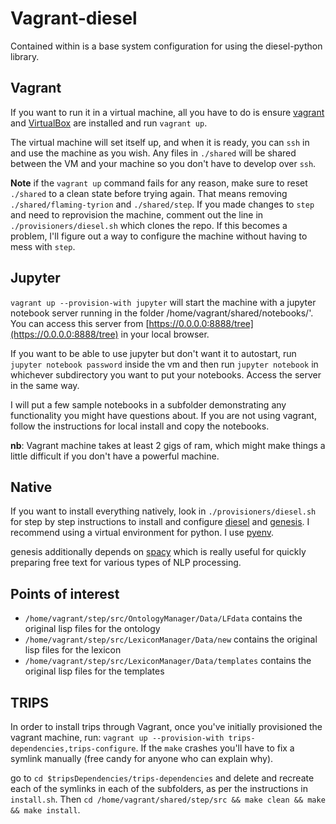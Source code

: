 # Vagrant-diesel

Contained within is a base system configuration for using the diesel-python
library.  

## Vagrant

If you want to run it in a virtual machine, all you have to do is
ensure [vagrant](https://www.vagrantup.com) and [VirtualBox](https://www.virtualbox.org)
are installed and run `vagrant up`.

The virtual machine will set itself up, and when it is ready, you can `ssh` in and
use the machine as you wish.  Any files in `./shared` will be shared between the
VM and your machine so you don't have to develop over `ssh`.

**Note** if the `vagrant up` command fails for any reason, make sure to reset `./shared` to a clean state
before trying again.  That means removing `./shared/flaming-tyrion` and `./shared/step`.  If you made changes
to `step` and need to reprovision the machine, comment out the line in `./provisioners/diesel.sh` which clones
the repo.  If this becomes a problem, I'll figure out a way to configure the machine without having to mess with
`step`.

## Jupyter

`vagrant up --provision-with jupyter` will start the machine with a jupyter notebook server running
in the folder /home/vagrant/shared/notebooks/'.  You can access this server from [https://0.0.0.0:8888/tree](https://0.0.0.0:8888/tree) in your local browser.

If you want to be able to use jupyter but don't want it to autostart, run `jupyter notebook password` inside the vm and then
run `jupyter notebook` in whichever subdirectory you want to put your notebooks.  Access the server in the same way.

I will put a few sample notebooks in a subfolder demonstrating any functionality you might have questions about.
If you are not using vagrant, follow the instructions for local install and copy the notebooks.

**nb**: Vagrant machine takes at least 2 gigs of ram, which might make things
a little difficult if you don't have a powerful machine.

## Native

If you want to install everything natively, look in `./provisioners/diesel.sh`
for step by step instructions to install and configure 
[diesel](http://www.github.com/mrmechko/diesel-python) and [genesis](http://github.com/mrmechko/genesis).
I recommend using a virtual environment for python.  I use [pyenv](http://github.com/pyenv/pyenv).

genesis additionally depends on [spacy](http://spacy.io) which is really useful for quickly preparing free text
for various types of NLP processing.

## Points of interest

* `/home/vagrant/step/src/OntologyManager/Data/LFdata` contains the original lisp files for the ontology
* `/home/vagrant/step/src/LexiconManager/Data/new` contains the original lisp files for the lexicon
* `/home/vagrant/step/src/LexiconManager/Data/templates` contains the original lisp files for the templates

## TRIPS

In order to install trips through Vagrant, once you've initially provisioned the vagrant machine, run:
`vagrant up --provision-with trips-dependencies,trips-configure`.  If the `make` crashes you'll have to fix a symlink manually (free candy for anyone who can explain why).

go to `cd $tripsDependencies/trips-dependencies` and delete and recreate each of the symlinks in each of the subfolders, as per the instructions in `install.sh`.  Then `cd /home/vagrant/shared/step/src && make clean && make && make install`.
